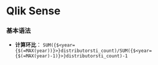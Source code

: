 # Qlik Sense

### 基本语法
- **计算环比**：
  `SUM({$<year={$(=MAX(year))}>}distributorsti_count)/SUM({$<year={$(=MAX(year)-1)}>}distributorsti_count)-1`






